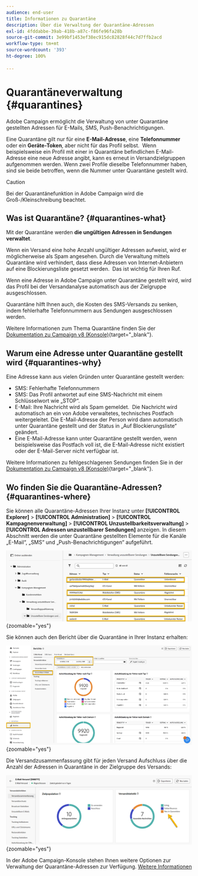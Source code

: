 ```yaml
---
audience: end-user
title: Informationen zu Quarantäne
description: Über die Verwaltung der Quarantäne-Adressen
exl-id: 4fddabbe-39ab-418b-a87c-f86fe96fa28b
source-git-commit: 3e99bf1453ef38ec915dc82828f44c7d7ffb2acd
workflow-type: tm+mt
source-wordcount: '393'
ht-degree: 100%

---
```


# Quarantäneverwaltung {#quarantines}

Adobe Campaign ermöglicht die Verwaltung von unter Quarantäne gestellten Adressen für E-Mails, SMS, Push-Benachrichtigungen.

Eine Quarantäne gilt nur für eine **E-Mail-Adresse**, eine **Telefonnummer** oder ein **Geräte-Token**, aber nicht für das Profil selbst.  Wenn beispielsweise ein Profil mit einer in Quarantäne befindlichen E-Mail-Adresse eine neue Adresse angibt, kann es erneut in Versandzielgruppen aufgenommen werden. Wenn zwei Profile dieselbe Telefonnummer haben, sind sie beide betroffen, wenn die Nummer unter Quarantäne gestellt wird.

>[!CAUTION]
>
>Bei der Quarantänefunktion in Adobe Campaign wird die Groß-/Kleinschreibung beachtet.

## Was ist Quarantäne? {#quarantines-what}

Mit der Quarantäne werden **die ungültigen Adressen in Sendungen verwaltet**.

Wenn ein Versand eine hohe Anzahl ungültiger Adressen aufweist, wird er möglicherweise als Spam angesehen. Durch die Verwaltung mittels Quarantäne wird verhindert, dass diese Adressen von Internet-Anbietern auf eine Blockierungsliste gesetzt werden.  Das ist wichtig für Ihren Ruf.

Wenn eine Adresse in Adobe Campaign unter Quarantäne gestellt wird, wird das Profil bei der Versandanalyse automatisch aus der Zielgruppe ausgeschlossen.

Quarantäne hilft Ihnen auch, die Kosten des SMS-Versands zu senken, indem fehlerhafte Telefonnummern aus Sendungen ausgeschlossen werden.

Weitere Informationen zum Thema Quarantäne finden Sie der [Dokumentation zu Campaign v8 (Konsole)](https://experienceleague.adobe.com/de/docs/campaign/campaign-v8/send/failures/quarantines){target="_blank"}.


## Warum eine Adresse unter Quarantäne gestellt wird {#quarantines-why}

Eine Adresse kann aus vielen Gründen unter Quarantäne gestellt werden:

* SMS: Fehlerhafte Telefonnummern
* SMS: Das Profil antwortet auf eine SMS-Nachricht mit einem Schlüsselwort wie „STOP“.
* E-Mail: Ihre Nachricht wird als Spam gemeldet.  Die Nachricht wird automatisch an ein von Adobe verwaltetes, technisches Postfach weitergeleitet. Die E-Mail-Adresse der Person wird dann automatisch unter Quarantäne gestellt und der Status in „Auf Blockierungsliste“ geändert.
* Eine E-Mail-Adresse kann unter Quarantäne gestellt werden, wenn beispielsweise das Postfach voll ist, die E-Mail-Adresse nicht existiert oder der E-Mail-Server nicht verfügbar ist.

Weitere Informationen zu fehlgeschlagenen Sendungen finden Sie in der [Dokumentation zu Campaign v8 (Konsole)](https://experienceleague.adobe.com/de/docs/campaign/campaign-v8/send/failures/delivery-failures){target="_blank"}.

## Wo finden Sie die Quarantäne-Adressen? {#quarantines-where}

Sie können alle Quarantäne-Adressen Ihrer Instanz unter **[!UICONTROL Explorer]** > **[!UICONTROL Administration]** > **[!UICONTROL Kampagnenverwaltung]** > **[!UICONTROL Unzustellbarkeitsverwaltung]** > **[!UICONTROL Adressen unzustellbarer Sendungen]** anzeigen. In diesem Abschnitt werden die unter Quarantäne gestellten Elemente für die Kanäle „E-Mail“, „SMS“ und „Push-Benachrichtigungen“ aufgeführt.

![](assets/quarantine_location.png){zoomable="yes"}

Sie können auch den Bericht über die Quarantäne in Ihrer Instanz erhalten:

![](assets/quarantine_reports.png){zoomable="yes"}

Die Versandzusammenfassung gibt für jeden Versand Aufschluss über die Anzahl der Adressen in Quarantäne in der Zielgruppe des Versands:

![](assets/quarantine_delivery.png){zoomable="yes"}

In der Adobe Campaign-Konsole stehen Ihnen weitere Optionen zur Verwaltung der Quarantäne-Adressen zur Verfügung. [Weitere Informationen](https://experienceleague.adobe.com/de/docs/campaign/campaign-v8/send/failures/quarantines#access-quarantined-addresses)
